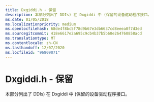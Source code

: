 ```yaml
---
title: Dxgiddi.h - 保留
description: 本部分列出了 DDIs) 在 Dxgiddi 中 (保留的设备驱动程序接口。
ms.date: 01/05/2018
ms.localizationpriority: medium
ms.openlocfilehash: 68de4f8bc5f78d9b67e3db6637cd8eeea0f7d3ed
ms.sourcegitcommit: 418e6617e2a695c9cb4b37b5b60e264760858acd
ms.translationtype: MT
ms.contentlocale: zh-CN
ms.lasthandoff: 12/07/2020
ms.locfileid: "96809071"
---
```

# <a name="span-iddisplaydxgiddi_h_-_reservedspandxgiddih---reserved"></a><span id="display.dxgiddi_h_-_reserved"></span>Dxgiddi.h - 保留


本部分列出了 DDIs) 在 Dxgiddi 中 (保留的设备驱动程序接口。

 

 





